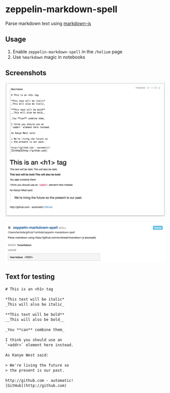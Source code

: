 # zeppelin-markdown-spell

Parse markdown text using [markdown-js](https://github.com/evilstreak/markdown-js)

## Usage

1. Enable `zeppelin-markdown-spell` in the `/helium` page
2. Use `%markdown` magic in notebooks

## Screenshots

![](https://raw.githubusercontent.com/1ambda/zeppelin-markdown-spell/master/screenshots/markdown-usage.png)

![](https://raw.githubusercontent.com/1ambda/zeppelin-markdown-spell/master/screenshots/markdown-enable.png)

## Text for testing

```
# This is an <h1> tag

*This text will be italic*
_This will also be italic_

**This text will be bold**
__This will also be bold__

_You **can** combine them_

I think you should use an
`<addr>` element here instead.

As Kanye West said:

> We're living the future so
> the present is our past.

http://github.com - automatic!
[GitHub](http://github.com)
```
